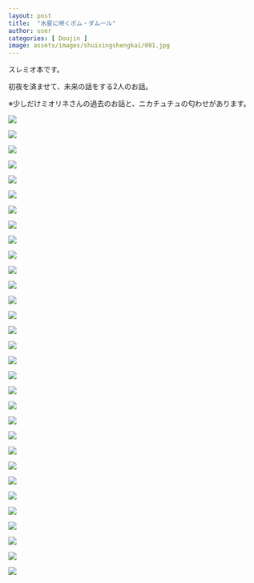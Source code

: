 ```yaml
---
layout: post
title:  "水星に咲くポム・ダムール"
author: user
categories: [ Doujin ]
image: assets/images/shuixingshengkai/001.jpg
---
```


スレミオ本です。

初夜を済ませて、未来の話をする2人のお話。

※少しだけミオリネさんの過去のお話と、ニカチュチュの匂わせがあります。

![](../assets/images/shuixingshengkai/001.jpg)

![](../assets/images/shuixingshengkai/002.png)

![](../assets/images/shuixingshengkai/003.png)

![](../assets/images/shuixingshengkai/004.png)

![](../assets/images/shuixingshengkai/005.png)

![](../assets/images/shuixingshengkai/006.png)

![](../assets/images/shuixingshengkai/007.png)

![](../assets/images/shuixingshengkai/008.png)

![](../assets/images/shuixingshengkai/009.png)

![](../assets/images/shuixingshengkai/010.png)

![](../assets/images/shuixingshengkai/011.png)

![](../assets/images/shuixingshengkai/012.png)

![](../assets/images/shuixingshengkai/013.png)

![](../assets/images/shuixingshengkai/014.png)

![](../assets/images/shuixingshengkai/015.png)

![](../assets/images/shuixingshengkai/016.png)

![](../assets/images/shuixingshengkai/017.png)

![](../assets/images/shuixingshengkai/018.png)

![](../assets/images/shuixingshengkai/019.png)

![](../assets/images/shuixingshengkai/020.png)

![](../assets/images/shuixingshengkai/021.png)

![](../assets/images/shuixingshengkai/022.png)

![](../assets/images/shuixingshengkai/023.png)

![](../assets/images/shuixingshengkai/024.png)

![](../assets/images/shuixingshengkai/025.png)

![](../assets/images/shuixingshengkai/026.png)

![](../assets/images/shuixingshengkai/027.png)

![](../assets/images/shuixingshengkai/028.png)

![](../assets/images/shuixingshengkai/029.png)

![](../assets/images/shuixingshengkai/030.png)

![](../assets/images/shuixingshengkai/031.png)